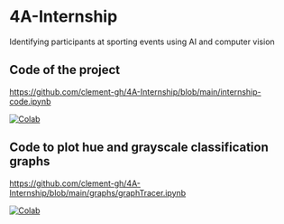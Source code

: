 # 4A-Internship
Identifying participants at sporting events using AI and computer vision

## Code of the project
https://github.com/clement-gh/4A-Internship/blob/main/internship-code.ipynb

[![Colab](https://colab.research.google.com/assets/colab-badge.svg)](https://colab.research.google.com/github/clement-gh/4A-Internship/blob/main/internship-code.ipynb)

## Code to plot hue and grayscale classification graphs
https://github.com/clement-gh/4A-Internship/blob/main/graphs/graphTracer.ipynb

[![Colab](https://colab.research.google.com/assets/colab-badge.svg)](https://colab.research.google.com/github/clement-gh/4A-Internship/blob/main/graphs/graphTracer.ipynb)

